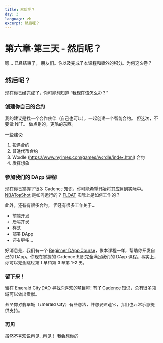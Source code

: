 ```yaml
---
title: 然后呢？
day: 3
language: zh
excerpt: 然后呢？
---
```


# 第六章·第三天 - 然后呢？

嗯... 已经结束了， 朋友们。你以及完成了本课程和额外的积分。为何这么卷？

## 然后呢？

现在你已经完成了，你可能想知道 “我现在该怎么办？”

### 创建你自己的合约

我的建议是找一个合作伙伴（自己也可以），一起创建一个智能合约。 但这次，不要做 NFT。 做点别的，更酷的东西。

一些建议:

1. 投票合约
2. 普通代币合约
3. Wordle (https://www.nytimes.com/games/wordle/index.html) 合约
4. 发挥想象

### 参加我们的 DApp 课程!

现在你已掌握了很多 Cadence 知识，你可能希望开始将其应用到实际中。 <a href="https://nbatopshot.com/">NBATopShot</a> 是如何运行的？ <a href="https://floats.city/">FLOAT</a> 实际上是如何工作的？

此外，还有有很多合约。 但还有很多工作关于...

- 前端开发
- 后端开发
- 样式
- 部署 DApp
- 还有更多...

好消息是，我们有一个 <a href="https://github.com/emerald-dao/beginner-dapp-course">Beginner DApp Course</a>，像本课程一样，帮助你开发自己的 DApp。你现在掌握的 Cadence 知识完全满足我们的 DApp 课程。事实上，你可以完全跳过第 1 章和第 3 章第 1-2 天。

### 留下来！

留在 Emerald City DAO 寻找你喜欢的项目吧! 有了 Cadence 知识，总有很多领域可以做出贡献。

甚至你对翡翠城（Emerald City）有些想法，并想要建造它，我们也非常乐意提供支持。

### 再见

虽然不喜欢说再见...再见！ 我会想你的

